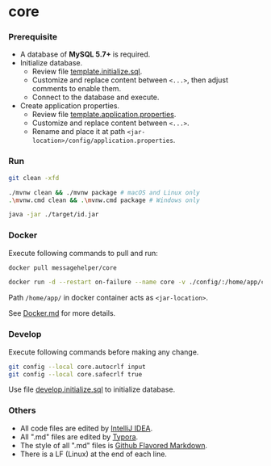 # core

### Prerequisite

- A database of **MySQL 5.7+** is required.
- Initialize database.
  - Review file [template.initialize.sql](./prerequisite/template.initialize.sql).
  - Customize and replace content between `<...>`, then adjust comments to enable them.
  - Connect to the database and execute.
- Create application properties.
  - Review file [template.application.properties](./prerequisite/template.application.properties).
  - Customize and replace content between  `<...>`.
  - Rename and place it at path `<jar-location>/config/application.properties`.

### Run

``` bash
git clean -xfd

./mvnw clean && ./mvnw package # macOS and Linux only
.\mvnw.cmd clean && .\mvnw.cmd package # Windows only

java -jar ./target/id.jar
```

### Docker

Execute following commands to pull and run:

```bash
docker pull messagehelper/core

docker run -d --restart on-failure --name core -v ./config/:/home/app/config/ -p 8003:8003 messagehelper/core
```

Path `/home/app/` in docker container acts as `<jar-location>`.

See [Docker.md](./Docker.md) for more details.

### Develop

Execute following commands before making any change.

``` bash
git config --local core.autocrlf input
git config --local core.safecrlf true
```

Use file [develop.initialize.sql](./prerequisite/develop.initialize.sql) to initialize database.

### Others

- All code files are edited by [IntelliJ IDEA](https://www.jetbrains.com/idea/).
- All ".md" files are edited by [Typora](http://typora.io/).
- The style of all ".md" files is [Github Flavored Markdown](https://guides.github.com/features/mastering-markdown/#GitHub-flavored-markdown).
- There is a LF (Linux) at the end of each line.
